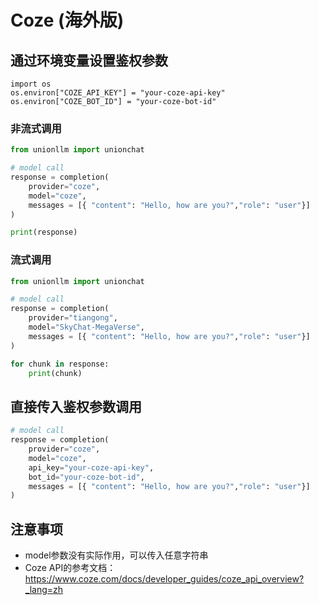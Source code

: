 # Coze (海外版)

## 通过环境变量设置鉴权参数

```
import os 
os.environ["COZE_API_KEY"] = "your-coze-api-key"
os.environ["COZE_BOT_ID"] = "your-coze-bot-id"
```

### 非流式调用

```python
from unionllm import unionchat

# model call
response = completion(
    provider="coze",
    model="coze", 
    messages = [{ "content": "Hello, how are you?","role": "user"}]
)

print(response)
```

### 流式调用

```python
from unionllm import unionchat

# model call
response = completion(
    provider="tiangong",
    model="SkyChat-MegaVerse", 
    messages = [{ "content": "Hello, how are you?","role": "user"}]
)

for chunk in response:
    print(chunk)
```

## 直接传入鉴权参数调用

```python
# model call
response = completion(
    provider="coze",
    model="coze", 
    api_key="your-coze-api-key",
    bot_id="your-coze-bot-id",
    messages = [{ "content": "Hello, how are you?","role": "user"}]
)
```

## 注意事项
- model参数没有实际作用，可以传入任意字符串
- Coze API的参考文档：https://www.coze.com/docs/developer_guides/coze_api_overview?_lang=zh
